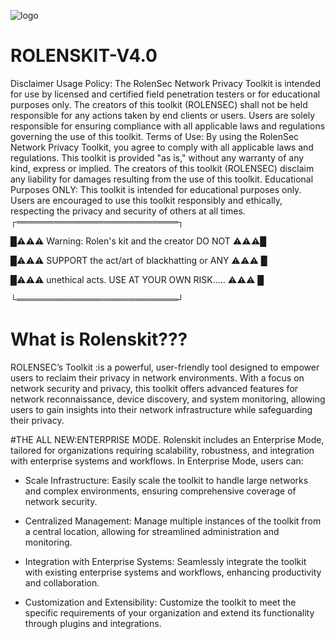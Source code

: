 ![logo](https://github.com/rolen3343/ROLENSKIT-V4.0/assets/89835953/d64113b9-893d-4f24-abf6-6a9f31749566)
# ROLENSKIT-V4.0
Disclaimer
Usage Policy: The RolenSec Network Privacy Toolkit is intended for use by licensed and certified field penetration testers or for educational purposes only. The creators of this toolkit (ROLENSEC) shall not be held responsible for any actions taken by end clients or users. Users are solely responsible for ensuring compliance with all applicable laws and regulations governing the use of this toolkit.
Terms of Use: By using the RolenSec Network Privacy Toolkit, you agree to comply with all applicable laws and regulations. This toolkit is provided "as is," without any warranty of any kind, express or implied. The creators of this toolkit (ROLENSEC) disclaim any liability for damages resulting from the use of this toolkit.
Educational Purposes ONLY: This toolkit is intended for educational purposes only. Users are encouraged to use this toolkit responsibly and ethically, respecting the privacy and security of others at all times.
┌══════════════════════════┐

█⚠⚠⚠   Warning: Rolen's kit and the creator DO NOT ⚠⚠⚠█

█⚠⚠⚠   SUPPORT the act/art of blackhatting or ANY	⚠⚠⚠ █

█⚠⚠⚠   unethical acts. USE AT YOUR OWN RISK..... 	⚠⚠⚠ █

└══════════════════════════┘

# What is Rolenskit???
ROLENSEC’s Toolkit :is a powerful, user-friendly tool designed to empower users to reclaim 
their privacy in network environments. With a focus on network security and privacy, this toolkit offers advanced features for network reconnaissance, device discovery, and system monitoring, allowing users to gain insights into their network infrastructure while safeguarding their privacy.

#THE ALL NEW:ENTERPRISE MODE.
Rolenskit includes an Enterprise Mode, tailored for organizations requiring scalability, robustness, and integration with enterprise systems and workflows. 
In Enterprise Mode, users can: 

* Scale Infrastructure: Easily scale the toolkit to handle large networks and complex environments, ensuring comprehensive coverage of network security.

* Centralized Management: Manage multiple instances of the toolkit from a central location, allowing for streamlined administration and monitoring.

* Integration with Enterprise Systems: Seamlessly integrate the toolkit with existing enterprise systems and workflows, enhancing productivity and collaboration.

* Customization and Extensibility: Customize the toolkit to meet the specific requirements of your organization and extend its functionality through plugins and integrations.
